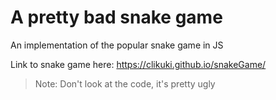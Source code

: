 # A pretty bad snake game
An implementation of the popular snake game in JS

Link to snake game here: https://clikuki.github.io/snakeGame/

> Note: Don't look at the code, it's pretty ugly
